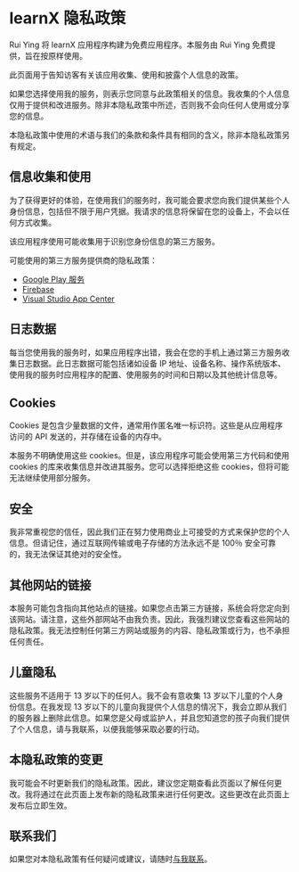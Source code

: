 # learnX 隐私政策

Rui Ying 将 learnX 应用程序构建为免费应用程序。本服务由 Rui Ying 免费提供，旨在按原样使用。

此页面用于告知访客有关该应用收集、使用和披露个人信息的政策。

如果您选择使用我的服务，则表示您同意与此政策相关的信息。我收集的个人信息仅用于提供和改进服务。除非本隐私政策中所述，否则我不会向任何人使用或分享您的信息。

本隐私政策中使用的术语与我们的条款和条件具有相同的含义，除非本隐私政策另有规定。

## 信息收集和使用

为了获得更好的体验，在使用我们的服务时，我可能会要求您向我们提供某些个人身份信息，包括但不限于用户凭据。我请求的信息将保留在您的设备上，不会以任何方式收集。

该应用程序使用可能收集用于识别您身份信息的第三方服务。

可能使用的第三方服务提供商的隐私政策：

- [Google Play 服务](https://policies.google.com/privacy)
- [Firebase](https://firebase.google.com/policies/analytics)
- [Visual Studio App Center](https://docs.microsoft.com/zh-cn/appcenter/gdpr/data-from-your-end-users)

## 日志数据

每当您使用我的服务时，如果应用程序出错，我会在您的手机上通过第三方服务收集日志数据。此日志数据可能包括诸如设备 IP 地址、设备名称、操作系统版本、使用我的服务时应用程序的配置、使用服务的时间和日期以及其他统计信息等。

## Cookies

Cookies 是包含少量数据的文件，通常用作匿名唯一标识符。这些是从应用程序访问的 API 发送的，并存储在设备的内存中。

本服务不明确使用这些 cookies。但是，该应用程序可能会使用第三方代码和使用 cookies 的库来收集信息并改进其服务。您可以选择拒绝这些 cookies，但将可能无法继续使用部分服务。

## 安全

我非常重视您的信任，因此我们正在努力使用商业上可接受的方式来保护您的个人信息。但请记住，通过互联网传输或电子存储的方法永远不是 100％ 安全可靠的，我无法保证其绝对的安全性。

## 其他网站的链接

本服务可能包含指向其他站点的链接。如果您点击第三方链接，系统会将您定向到该网站。请注意，这些外部网站不由我负责。因此，我强烈建议您查看这些网站的隐私政策。我无法控制任何第三方网站或服务的内容、隐私政策或行为，也不承担任何责任。

## 儿童隐私

这些服务不适用于 13 岁以下的任何人。我不会有意收集 13 岁以下儿童的个人身份信息。在我发现 13 岁以下的儿童向我提供个人信息的情况下，我会立即从我们的服务器上删除此信息。如果您是父母或监护人，并且您知道您的孩子向我们提供了个人信息，请与我联系，以便我能够采取必要的行动。

## 本隐私政策的变更

我可能会不时更新我们的隐私政策。因此，建议您定期查看此页面以了解任何更改。我将通过在此页面上发布新的隐私政策来进行任何更改。这些更改在此页面上发布后立即生效。

## 联系我们

如果您对本隐私政策有任何疑问或建议，请随时[与我联系](mailto:yingrui205@gmail.com)。

